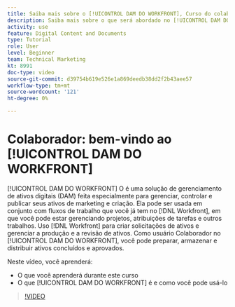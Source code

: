 ```yaml
---
title: Saiba mais sobre o [!UICONTROL DAM DO WORKFRONT], Curso do colaborador
description: Saiba mais sobre o que será abordado no [!UICONTROL DAM DO WORKFRONT], Curso de colaborador.
activity: use
feature: Digital Content and Documents
type: Tutorial
role: User
level: Beginner
team: Technical Marketing
kt: 8991
doc-type: video
source-git-commit: d39754b619e526e1a869deedb38dd2f2b43aee57
workflow-type: tm+mt
source-wordcount: '121'
ht-degree: 0%

---
```


# Colaborador: bem-vindo ao [!UICONTROL DAM DO WORKFRONT]

[!UICONTROL DAM DO WORKFRONT] O é uma solução de gerenciamento de ativos digitais (DAM) feita especialmente para gerenciar, controlar e publicar seus ativos de marketing e criação. Ela pode ser usada em conjunto com fluxos de trabalho que você já tem no [!DNL Workfront], em que você pode estar gerenciando projetos, atribuições de tarefas e outros trabalhos. Uso [!DNL Workfront] para criar solicitações de ativos e gerenciar a produção e a revisão de ativos. Como usuário Colaborador no [!UICONTROL DAM DO WORKFRONT], você pode preparar, armazenar e distribuir ativos concluídos e aprovados.

Neste vídeo, você aprenderá:

* O que você aprenderá durante este curso
* O que [!UICONTROL DAM DO WORKFRONT] é e como você pode usá-lo

>[!VIDEO](https://video.tv.adobe.com/v/335251/?quality=12)
